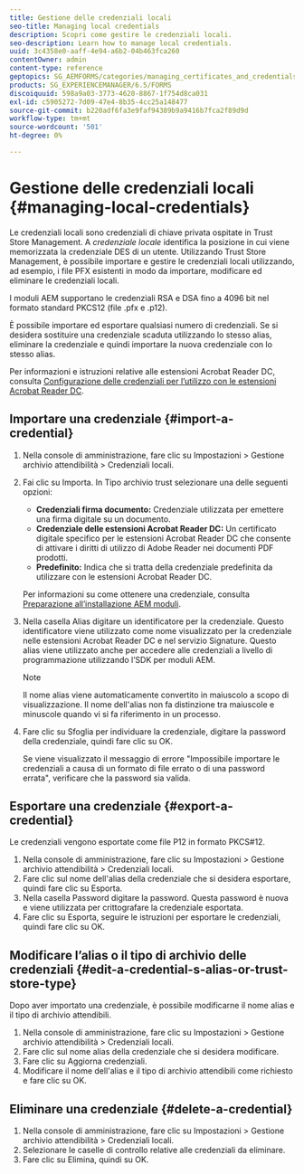 ```yaml
---
title: Gestione delle credenziali locali
seo-title: Managing local credentials
description: Scopri come gestire le credenziali locali.
seo-description: Learn how to manage local credentials.
uuid: 3c4358e0-aaff-4e94-a6b2-04b463fca260
contentOwner: admin
content-type: reference
geptopics: SG_AEMFORMS/categories/managing_certificates_and_credentials
products: SG_EXPERIENCEMANAGER/6.5/FORMS
discoiquuid: 598a9a03-3773-4620-8867-1f754d8ca031
exl-id: c5905272-7d09-47e4-8b35-4cc25a148477
source-git-commit: b220adf6fa3e9faf94389b9a9416b7fca2f89d9d
workflow-type: tm+mt
source-wordcount: '501'
ht-degree: 0%

---
```


# Gestione delle credenziali locali {#managing-local-credentials}

Le credenziali locali sono credenziali di chiave privata ospitate in Trust Store Management. A *credenziale locale* identifica la posizione in cui viene memorizzata la credenziale DES di un utente. Utilizzando Trust Store Management, è possibile importare e gestire le credenziali locali utilizzando, ad esempio, i file PFX esistenti in modo da importare, modificare ed eliminare le credenziali locali.

I moduli AEM supportano le credenziali RSA e DSA fino a 4096 bit nel formato standard PKCS12 (file .pfx e .p12).

È possibile importare ed esportare qualsiasi numero di credenziali. Se si desidera sostituire una credenziale scaduta utilizzando lo stesso alias, eliminare la credenziale e quindi importare la nuova credenziale con lo stesso alias.

Per informazioni e istruzioni relative alle estensioni Acrobat Reader DC, consulta [Configurazione delle credenziali per l’utilizzo con le estensioni Acrobat Reader DC](/help/forms/using/admin-help/configuring-credentials-acrobat-reader-dc.md#configuring-credentials-for-use-with-acrobat-reader-dc-extensions).

## Importare una credenziale {#import-a-credential}

1. Nella console di amministrazione, fare clic su Impostazioni > Gestione archivio attendibilità > Credenziali locali.
1. Fai clic su Importa. In Tipo archivio trust selezionare una delle seguenti opzioni:

   * **Credenziali firma documento:** Credenziale utilizzata per emettere una firma digitale su un documento.
   * **Credenziale delle estensioni Acrobat Reader DC:** Un certificato digitale specifico per le estensioni Acrobat Reader DC che consente di attivare i diritti di utilizzo di Adobe Reader nei documenti PDF prodotti.
   * **Predefinito:** Indica che si tratta della credenziale predefinita da utilizzare con le estensioni Acrobat Reader DC.

   Per informazioni su come ottenere una credenziale, consulta [Preparazione all’installazione AEM moduli](https://www.adobe.com/go/learn_aemforms_prepareInstallsingle_63).

1. Nella casella Alias digitare un identificatore per la credenziale. Questo identificatore viene utilizzato come nome visualizzato per la credenziale nelle estensioni Acrobat Reader DC e nel servizio Signature. Questo alias viene utilizzato anche per accedere alle credenziali a livello di programmazione utilizzando l’SDK per moduli AEM.

   >[!NOTE]
   >
   >Il nome alias viene automaticamente convertito in maiuscolo a scopo di visualizzazione. Il nome dell&#39;alias non fa distinzione tra maiuscole e minuscole quando vi si fa riferimento in un processo.

1. Fare clic su Sfoglia per individuare la credenziale, digitare la password della credenziale, quindi fare clic su OK.

   Se viene visualizzato il messaggio di errore &quot;Impossibile importare le credenziali a causa di un formato di file errato o di una password errata&quot;, verificare che la password sia valida.

## Esportare una credenziale {#export-a-credential}

Le credenziali vengono esportate come file P12 in formato PKCS#12.

1. Nella console di amministrazione, fare clic su Impostazioni > Gestione archivio attendibilità > Credenziali locali.
1. Fare clic sul nome dell&#39;alias della credenziale che si desidera esportare, quindi fare clic su Esporta.
1. Nella casella Password digitare la password. Questa password è nuova e viene utilizzata per crittografare la credenziale esportata.
1. Fare clic su Esporta, seguire le istruzioni per esportare le credenziali, quindi fare clic su OK.

## Modificare l’alias o il tipo di archivio delle credenziali {#edit-a-credential-s-alias-or-trust-store-type}

Dopo aver importato una credenziale, è possibile modificarne il nome alias e il tipo di archivio attendibili.

1. Nella console di amministrazione, fare clic su Impostazioni > Gestione archivio attendibilità > Credenziali locali.
1. Fare clic sul nome alias della credenziale che si desidera modificare.
1. Fare clic su Aggiorna credenziali.
1. Modificare il nome dell&#39;alias e il tipo di archivio attendibili come richiesto e fare clic su OK.

## Eliminare una credenziale {#delete-a-credential}

1. Nella console di amministrazione, fare clic su Impostazioni > Gestione archivio attendibilità > Credenziali locali.
1. Selezionare le caselle di controllo relative alle credenziali da eliminare.
1. Fare clic su Elimina, quindi su OK.
